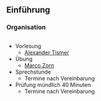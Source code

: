 <style>

#left {
  left:-8.33%;
  text-align: left;
  float: left;
  width:50%;
  z-index:-10;
}

#right {
  left:31.25%;
  top: 75px;
  float: right;
  text-align: right;
  z-index:-10;
  width:50%;
}
#fs-size {
  font-size:2px;
}

</style>
## Einführung


### Organisation

<div id="left">

- Vorlesung
  - [Alexander Tismer](https://www.ihs.uni-stuttgart.de/institut/team/Tismer/)
  <!-- .element: target="_blank" -->
- Übung
  - [Marco Zorn](https://www.ihs.uni-stuttgart.de/institut/team/Zorn/)
  <!-- .element: target="_blank" -->
- Sprechstunde 
  - Termine nach Vereinbarung
- Prüfung mündlich 40 Minuten
  - Termine nach Vereinbarung

</div>

